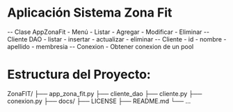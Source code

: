 # Aplicación Sistema Zona Fit
-- Clase AppZonaFit
    - Menú
      - Listar
      - Agregar
      - Modificar
      - Eliminar
-- Cliente DAO
    - listar
    - insertar
    - actualizar
    - eliminar
-- Cliente
    - id
    - nombre
    - apellido
    - membresia
-- Conexion
    - Obtener conexion de un pool


# Estructura del Proyecto:
ZonaFIT/
├── app_zona_fit.py
├── cliente_dao
├── cliente.py
├── conexion.py
├── docs/
├── LICENSE
├── README.md
└── ...